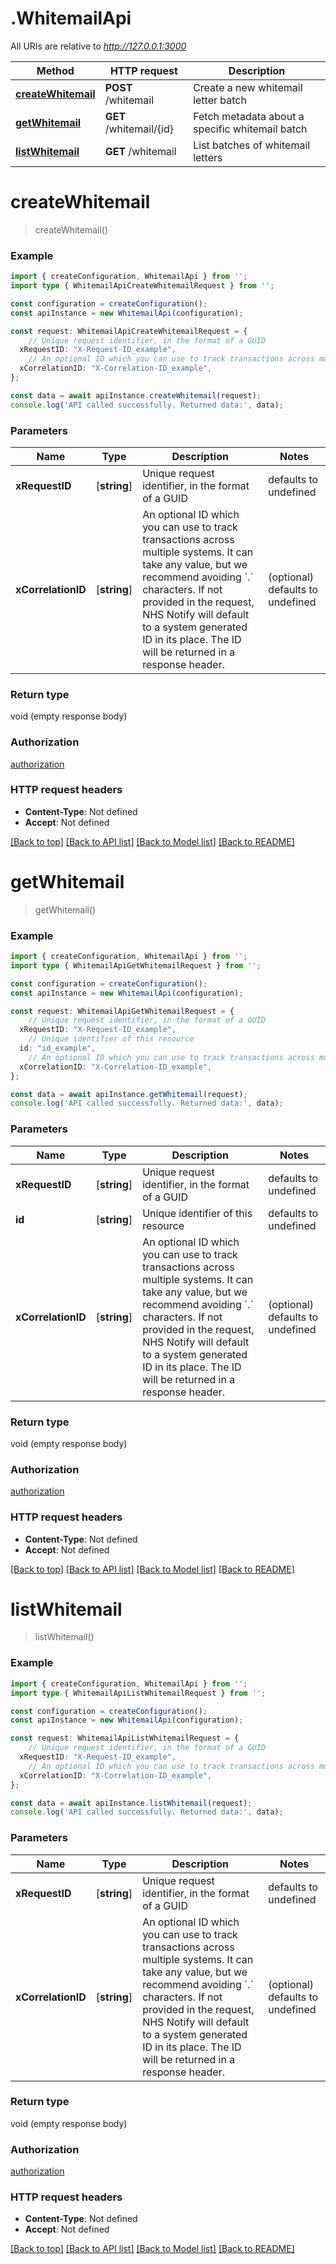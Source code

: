 # .WhitemailApi

All URIs are relative to *http://127.0.0.1:3000*

Method | HTTP request | Description
------------- | ------------- | -------------
[**createWhitemail**](WhitemailApi.md#createWhitemail) | **POST** /whitemail | Create a new whitemail letter batch
[**getWhitemail**](WhitemailApi.md#getWhitemail) | **GET** /whitemail/{id} | Fetch metadata about a specific whitemail batch
[**listWhitemail**](WhitemailApi.md#listWhitemail) | **GET** /whitemail | List batches of whitemail letters


# **createWhitemail**
> createWhitemail()


### Example


```typescript
import { createConfiguration, WhitemailApi } from '';
import type { WhitemailApiCreateWhitemailRequest } from '';

const configuration = createConfiguration();
const apiInstance = new WhitemailApi(configuration);

const request: WhitemailApiCreateWhitemailRequest = {
    // Unique request identifier, in the format of a GUID
  xRequestID: "X-Request-ID_example",
    // An optional ID which you can use to track transactions across multiple systems. It can take any value, but we recommend avoiding `.` characters. If not provided in the request, NHS Notify will default to a system generated ID in its place. The ID will be returned in a response header. (optional)
  xCorrelationID: "X-Correlation-ID_example",
};

const data = await apiInstance.createWhitemail(request);
console.log('API called successfully. Returned data:', data);
```


### Parameters

Name | Type | Description  | Notes
------------- | ------------- | ------------- | -------------
 **xRequestID** | [**string**] | Unique request identifier, in the format of a GUID | defaults to undefined
 **xCorrelationID** | [**string**] | An optional ID which you can use to track transactions across multiple systems. It can take any value, but we recommend avoiding &#x60;.&#x60; characters. If not provided in the request, NHS Notify will default to a system generated ID in its place. The ID will be returned in a response header. | (optional) defaults to undefined


### Return type

void (empty response body)

### Authorization

[authorization](README.md#authorization)

### HTTP request headers

 - **Content-Type**: Not defined
 - **Accept**: Not defined


[[Back to top]](#) [[Back to API list]](README.md#documentation-for-api-endpoints) [[Back to Model list]](README.md#documentation-for-models) [[Back to README]](README.md)

# **getWhitemail**
> getWhitemail()


### Example


```typescript
import { createConfiguration, WhitemailApi } from '';
import type { WhitemailApiGetWhitemailRequest } from '';

const configuration = createConfiguration();
const apiInstance = new WhitemailApi(configuration);

const request: WhitemailApiGetWhitemailRequest = {
    // Unique request identifier, in the format of a GUID
  xRequestID: "X-Request-ID_example",
    // Unique identifier of this resource
  id: "id_example",
    // An optional ID which you can use to track transactions across multiple systems. It can take any value, but we recommend avoiding `.` characters. If not provided in the request, NHS Notify will default to a system generated ID in its place. The ID will be returned in a response header. (optional)
  xCorrelationID: "X-Correlation-ID_example",
};

const data = await apiInstance.getWhitemail(request);
console.log('API called successfully. Returned data:', data);
```


### Parameters

Name | Type | Description  | Notes
------------- | ------------- | ------------- | -------------
 **xRequestID** | [**string**] | Unique request identifier, in the format of a GUID | defaults to undefined
 **id** | [**string**] | Unique identifier of this resource | defaults to undefined
 **xCorrelationID** | [**string**] | An optional ID which you can use to track transactions across multiple systems. It can take any value, but we recommend avoiding &#x60;.&#x60; characters. If not provided in the request, NHS Notify will default to a system generated ID in its place. The ID will be returned in a response header. | (optional) defaults to undefined


### Return type

void (empty response body)

### Authorization

[authorization](README.md#authorization)

### HTTP request headers

 - **Content-Type**: Not defined
 - **Accept**: Not defined


[[Back to top]](#) [[Back to API list]](README.md#documentation-for-api-endpoints) [[Back to Model list]](README.md#documentation-for-models) [[Back to README]](README.md)

# **listWhitemail**
> listWhitemail()


### Example


```typescript
import { createConfiguration, WhitemailApi } from '';
import type { WhitemailApiListWhitemailRequest } from '';

const configuration = createConfiguration();
const apiInstance = new WhitemailApi(configuration);

const request: WhitemailApiListWhitemailRequest = {
    // Unique request identifier, in the format of a GUID
  xRequestID: "X-Request-ID_example",
    // An optional ID which you can use to track transactions across multiple systems. It can take any value, but we recommend avoiding `.` characters. If not provided in the request, NHS Notify will default to a system generated ID in its place. The ID will be returned in a response header. (optional)
  xCorrelationID: "X-Correlation-ID_example",
};

const data = await apiInstance.listWhitemail(request);
console.log('API called successfully. Returned data:', data);
```


### Parameters

Name | Type | Description  | Notes
------------- | ------------- | ------------- | -------------
 **xRequestID** | [**string**] | Unique request identifier, in the format of a GUID | defaults to undefined
 **xCorrelationID** | [**string**] | An optional ID which you can use to track transactions across multiple systems. It can take any value, but we recommend avoiding &#x60;.&#x60; characters. If not provided in the request, NHS Notify will default to a system generated ID in its place. The ID will be returned in a response header. | (optional) defaults to undefined


### Return type

void (empty response body)

### Authorization

[authorization](README.md#authorization)

### HTTP request headers

 - **Content-Type**: Not defined
 - **Accept**: Not defined


[[Back to top]](#) [[Back to API list]](README.md#documentation-for-api-endpoints) [[Back to Model list]](README.md#documentation-for-models) [[Back to README]](README.md)


